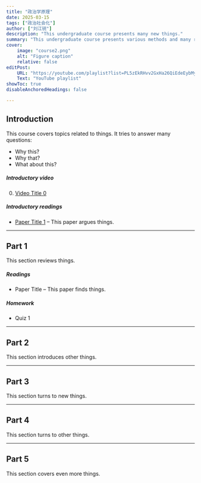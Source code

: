 ```yaml
---
title: "政治学原理" 
date: 2025-03-15
tags: ["政治社会化"]
author: ["刘江锐"]
description: "This undergraduate course presents many new things." 
summary: "This undergraduate course presents various methods and many results." 
cover:
    image: "course2.png"
    alt: "Figure caption"
    relative: false
editPost:
    URL: "https://youtube.com/playlist?list=PL5zEkRHvv2GxHa26QiEdeEybMy0UbdjmW"
    Text: "YouTube playlist"
showToc: true
disableAnchoredHeadings: false

---
```


## Introduction

This course covers topics related to things. It tries to answer many questions: 

+ Why this? 
+ Why that? 
+ What about this? 

##### Introductory video

0. [Video Title 0](https://youtu.be/nSbrF_ZWE_M)

##### Introductory readings

+ [Paper Title 1](https://doi.org/10.1093/oep/gpab021) – This paper argues things.

---

## Part 1

This section reviews things.

##### Readings

+ Paper Title – This paper finds things.

##### Homework

+  Quiz 1

---

## Part 2

This section introduces other things. 

---

## Part 3

This section turns to new things.

---

## Part 4

This section turns to other things.

---

## Part 5

This section covers even more things.